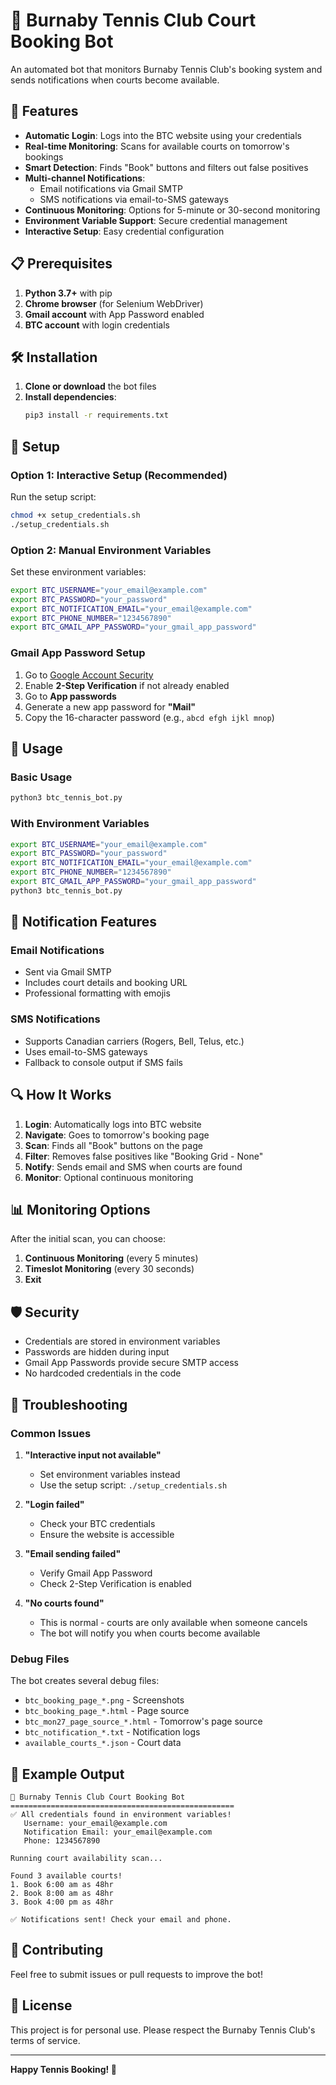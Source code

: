# 🎾 Burnaby Tennis Club Court Booking Bot

An automated bot that monitors Burnaby Tennis Club's booking system and sends notifications when courts become available.

## 🚀 Features

- **Automatic Login**: Logs into the BTC website using your credentials
- **Real-time Monitoring**: Scans for available courts on tomorrow's bookings
- **Smart Detection**: Finds "Book" buttons and filters out false positives
- **Multi-channel Notifications**: 
  - Email notifications via Gmail SMTP
  - SMS notifications via email-to-SMS gateways
- **Continuous Monitoring**: Options for 5-minute or 30-second monitoring
- **Environment Variable Support**: Secure credential management
- **Interactive Setup**: Easy credential configuration

## 📋 Prerequisites

1. **Python 3.7+** with pip
2. **Chrome browser** (for Selenium WebDriver)
3. **Gmail account** with App Password enabled
4. **BTC account** with login credentials

## 🛠️ Installation

1. **Clone or download** the bot files
2. **Install dependencies**:
   ```bash
   pip3 install -r requirements.txt
   ```

## 🔧 Setup

### Option 1: Interactive Setup (Recommended)

Run the setup script:
```bash
chmod +x setup_credentials.sh
./setup_credentials.sh
```

### Option 2: Manual Environment Variables

Set these environment variables:
```bash
export BTC_USERNAME="your_email@example.com"
export BTC_PASSWORD="your_password"
export BTC_NOTIFICATION_EMAIL="your_email@example.com"
export BTC_PHONE_NUMBER="1234567890"
export BTC_GMAIL_APP_PASSWORD="your_gmail_app_password"
```

### Gmail App Password Setup

1. Go to [Google Account Security](https://myaccount.google.com/security)
2. Enable **2-Step Verification** if not already enabled
3. Go to **App passwords**
4. Generate a new app password for **"Mail"**
5. Copy the 16-character password (e.g., `abcd efgh ijkl mnop`)

## 🎯 Usage

### Basic Usage
```bash
python3 btc_tennis_bot.py
```

### With Environment Variables
```bash
export BTC_USERNAME="your_email@example.com"
export BTC_PASSWORD="your_password"
export BTC_NOTIFICATION_EMAIL="your_email@example.com"
export BTC_PHONE_NUMBER="1234567890"
export BTC_GMAIL_APP_PASSWORD="your_gmail_app_password"
python3 btc_tennis_bot.py
```

## 📱 Notification Features

### Email Notifications
- Sent via Gmail SMTP
- Includes court details and booking URL
- Professional formatting with emojis

### SMS Notifications
- Supports Canadian carriers (Rogers, Bell, Telus, etc.)
- Uses email-to-SMS gateways
- Fallback to console output if SMS fails

## 🔍 How It Works

1. **Login**: Automatically logs into BTC website
2. **Navigate**: Goes to tomorrow's booking page
3. **Scan**: Finds all "Book" buttons on the page
4. **Filter**: Removes false positives like "Booking Grid - None"
5. **Notify**: Sends email and SMS when courts are found
6. **Monitor**: Optional continuous monitoring

## 📊 Monitoring Options

After the initial scan, you can choose:

1. **Continuous Monitoring** (every 5 minutes)
2. **Timeslot Monitoring** (every 30 seconds)
3. **Exit**

## 🛡️ Security

- Credentials are stored in environment variables
- Passwords are hidden during input
- Gmail App Passwords provide secure SMTP access
- No hardcoded credentials in the code

## 🐛 Troubleshooting

### Common Issues

1. **"Interactive input not available"**
   - Set environment variables instead
   - Use the setup script: `./setup_credentials.sh`

2. **"Login failed"**
   - Check your BTC credentials
   - Ensure the website is accessible

3. **"Email sending failed"**
   - Verify Gmail App Password
   - Check 2-Step Verification is enabled

4. **"No courts found"**
   - This is normal - courts are only available when someone cancels
   - The bot will notify you when courts become available

### Debug Files

The bot creates several debug files:
- `btc_booking_page_*.png` - Screenshots
- `btc_booking_page_*.html` - Page source
- `btc_mon27_page_source_*.html` - Tomorrow's page source
- `btc_notification_*.txt` - Notification logs
- `available_courts_*.json` - Court data

## 📝 Example Output

```
🎾 Burnaby Tennis Club Court Booking Bot
==================================================
✅ All credentials found in environment variables!
   Username: your_email@example.com
   Notification Email: your_email@example.com
   Phone: 1234567890

Running court availability scan...

Found 3 available courts!
1. Book 6:00 am as 48hr
2. Book 8:00 am as 48hr  
3. Book 4:00 pm as 48hr

✅ Notifications sent! Check your email and phone.
```

## 🤝 Contributing

Feel free to submit issues or pull requests to improve the bot!

## 📄 License

This project is for personal use. Please respect the Burnaby Tennis Club's terms of service.

---

**Happy Tennis Booking! 🎾**
